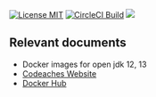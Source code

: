 [![License MIT][MIT badge]][MIT]
[![CircleCI Build][CircleCI badge]][CircleCI]
[![][Paypal Donate Img]][Paypal Donate Link]

## Relevant documents

- Docker images for open jdk 12, 13
- [Codeaches Website]
- [Docker Hub]

[MIT badge]: https://img.shields.io/:license-MIT%202.0-blue.svg
[MIT]: https://opensource.org/licenses/mit-license.php

[Paypal Donate Img]: https://www.paypalobjects.com/en_US/i/btn/btn_donate_SM.gif
[Paypal Donate Link]: https://www.paypal.com/cgi-bin/webscr?cmd=_donations&business=FLER29DWAYJ58&currency_code=USD&source=url

[Codeaches Website]: https://codeaches.com

[Docker Hub]: https://hub.docker.com/r/codeaches/openjdk

[CircleCI badge]: https://circleci.com/gh/codeaches/DockerFiles.svg?style=shield&circle-token=:circle-token
[CircleCI]: https://circleci.com/gh/codeaches/DockerFiles
